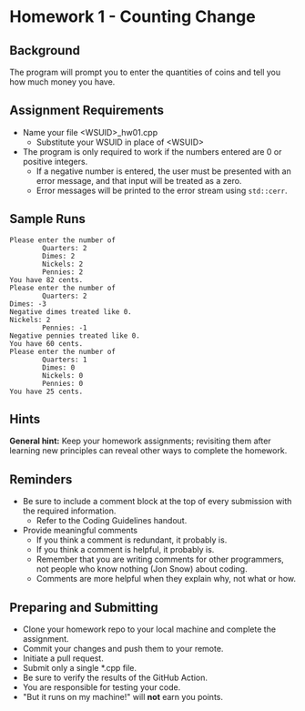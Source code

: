 # Homework 1 - Counting Change
## Background
The program will prompt you to enter the quantities of coins and tell you how much money you have.

## Assignment Requirements
- Name your file \<WSUID\>_hw01.cpp
  - Substitute your WSUID in place of \<WSUID\>
- The program is only required to work if the numbers entered are 0 or positive integers.
  - If a negative number is entered, the user must be presented with an error message, and that
    input will be treated as a zero.
  - Error messages will be printed to the error stream using `std::cerr`.

## Sample Runs
```
Please enter the number of
        Quarters: 2
        Dimes: 2
        Nickels: 2
        Pennies: 2
You have 82 cents.
Please enter the number of
        Quarters: 2
Dimes: -3
Negative dimes treated like 0.
Nickels: 2
        Pennies: -1
Negative pennies treated like 0.
You have 60 cents.
Please enter the number of
        Quarters: 1
        Dimes: 0
        Nickels: 0
        Pennies: 0
You have 25 cents.
```

## Hints
**General hint:** Keep your homework assignments; revisiting them after learning new principles
can reveal other ways to complete the homework.

## Reminders
- Be sure to include a comment block at the top of every submission with the required information.
  - Refer to the Coding Guidelines handout.
- Provide meaningful comments
  - If you think a comment is redundant, it probably is.
  - If you think a comment is helpful, it probably is.
  - Remember that you are writing comments for other programmers, not people who know nothing (Jon
    Snow) about coding.
  - Comments are more helpful when they explain why, not what or how.

## Preparing and Submitting
- Clone your homework repo to your local machine and complete the assignment.
- Commit your changes and push them to your remote.
- Initiate a pull request.
- Submit only a single \*.cpp file.
- Be sure to verify the results of the GitHub Action.
- You are responsible for testing your code.
- "But it runs on my machine!" will **not** earn you points.
